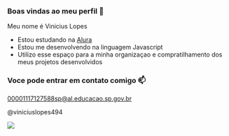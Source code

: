 ### Boas vindas ao meu perfil 💙

Meu nome é Vinicius Lopes

- Estou estudando na [Alura](https://www.alura.com.br)
- Estou me desenvolvendo na linguagem Javascript
- Utilizo esse espaço para a minha organizaçao e compratilhamento dos meus projetos desenvolvidos

###  Voce pode entrar em contato comigo 📫

00001117127588sp@al.educacao.sp.gov.br

@viniciuslopes494

![](https://media1.tenor.com/m/opEBWw0uddoAAAAC/umm.gif)
